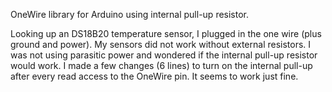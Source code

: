 OneWire library for Arduino using internal pull-up resistor.

Looking up an DS18B20 temperature sensor, I plugged in the one wire (plus ground and power). My sensors did not work without external resistors. I was not using parasitic power and wondered if the internal pull-up resistor would work. I made a few changes (6 lines) to turn on the internal pull-up after every read access to the OneWire pin. It seems to work just fine.